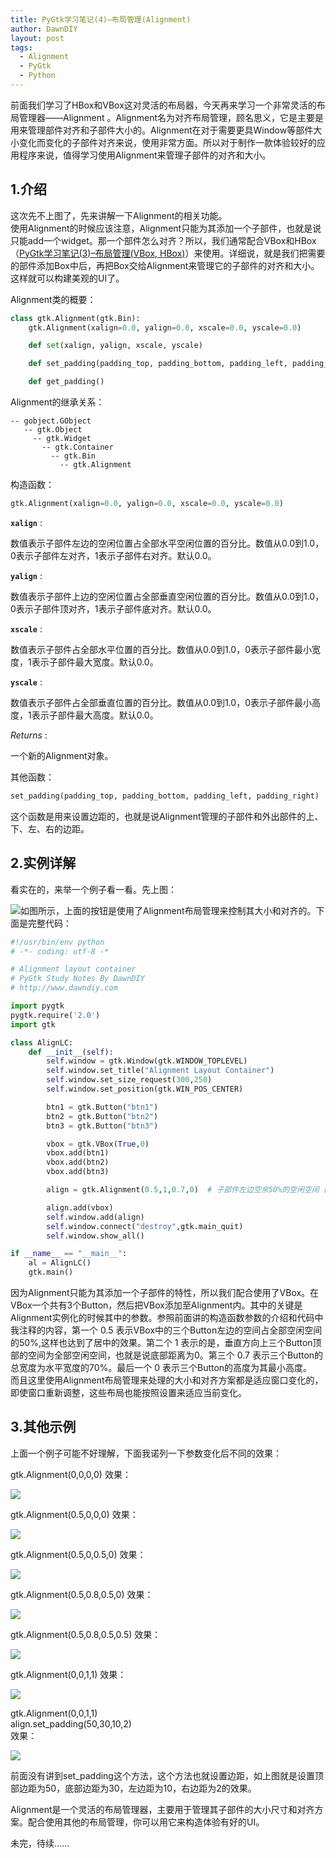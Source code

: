 ```yaml
---
title: PyGtk学习笔记(4)–布局管理(Alignment)
author: DawnDIY
layout: post
tags:
  - Alignment
  - PyGtk
  - Python
---
```


前面我们学习了HBox和VBox这对灵活的布局器，今天再来学习一个非常灵活的布局管理器——Alignment 。Alignment名为对齐布局管理，顾名思义，它是主要是用来管理部件对齐和子部件大小的。Alignment在对于需要更具Window等部件大小变化而变化的子部件对齐来说，使用非常方面。所以对于制作一款体验较好的应用程序来说，值得学习使用Alignment来管理子部件的对齐和大小。

## 1.介绍

这次先不上图了，先来讲解一下Alignment的相关功能。  
使用Alignment的时候应该注意，Alignment只能为其添加一个子部件，也就是说只能add一个widget。那一个部件怎么对齐？所以，我们通常配合VBox和HBox（[PyGtk学习笔记(3)–布局管理(VBox, HBox)][1]）来使用。详细说，就是我们把需要的部件添加Box中后，再把Box交给Alignment来管理它的子部件的对齐和大小。这样就可以构建美观的UI了。

 [1]: /2012/07/15/pygtk-study-notes-3-layout-manager-vbox-hbox.html "PyGtk学习笔记(3)–布局管理(VBox, HBox)"

Alignment类的概要：

```python
class gtk.Alignment(gtk.Bin):
    gtk.Alignment(xalign=0.0, yalign=0.0, xscale=0.0, yscale=0.0)

    def set(xalign, yalign, xscale, yscale)

    def set_padding(padding_top, padding_bottom, padding_left, padding_right)

    def get_padding()
```

 Alignment的继承关系：

```
-- gobject.GObject
   -- gtk.Object
     -- gtk.Widget
       -- gtk.Container
         -- gtk.Bin
           -- gtk.Alignment
```

构造函数：

```python
gtk.Alignment(xalign=0.0, yalign=0.0, xscale=0.0, yscale=0.0)
```

**`xalign`** :

数值表示子部件左边的空闲位置占全部水平空闲位置的百分比。数值从0.0到1.0，0表示子部件左对齐，1表示子部件右对齐。默认0.0。

**`yalign`** :

数值表示子部件上边的空闲位置占全部垂直空闲位置的百分比。数值从0.0到1.0，0表示子部件顶对齐，1表示子部件底对齐。默认0.0。

**`xscale`** :

数值表示子部件占全部水平位置的百分比。数值从0.0到1.0，0表示子部件最小宽度，1表示子部件最大宽度。默认0.0。

**`yscale`** :

数值表示子部件占全部垂直位置的百分比。数值从0.0到1.0，0表示子部件最小高度，1表示子部件最大高度。默认0.0。

*Returns* :

一个新的Alignment对象。

其他函数：

```python
set_padding(padding_top, padding_bottom, padding_left, padding_right)
```

这个函数是用来设置边距的，也就是说Alignment管理的子部件和外出部件的上、下、左、右的边距。

## 2.实例详解

看实在的，来举一个例子看一看。先上图：

[![][2]][2]如图所示，上面的按钮是使用了Alignment布局管理来控制其大小和对齐的。下面是完整代码：

 [2]: http://i.imgur.com/CbZbRHA.png

```python
#!/usr/bin/env python
# -*- coding: utf-8 -*

# Alignment layout container
# PyGtk Study Notes By DawnDIY
# http://www.dawndiy.com

import pygtk
pygtk.require('2.0')
import gtk

class AlignLC:
    def __init__(self):
        self.window = gtk.Window(gtk.WINDOW_TOPLEVEL)
        self.window.set_title("Alignment Layout Container")
        self.window.set_size_request(300,250)
        self.window.set_position(gtk.WIN_POS_CENTER)

        btn1 = gtk.Button("btn1")
        btn2 = gtk.Button("btn2")
        btn3 = gtk.Button("btn3")

        vbox = gtk.VBox(True,0)
        vbox.add(btn1)
        vbox.add(btn2)
        vbox.add(btn3)

        align = gtk.Alignment(0.5,1,0.7,0)	# 子部件左边空余50%的空闲空间（居中），子部件以最大高度占满垂直空间，子部件宽度为水平空间的70%

        align.add(vbox)
        self.window.add(align)
        self.window.connect("destroy",gtk.main_quit)
        self.window.show_all()

if __name__ == "__main__":
    al = AlignLC()
    gtk.main()
```

因为Alignment只能为其添加一个子部件的特性，所以我们配合使用了VBox。在VBox一个共有3个Button，然后把VBox添加至Alignment内。其中的关键是Alignment实例化的时候其中的参数。参照前面讲的构造函数参数的介绍和代码中我注释的内容，第一个 0.5 表示VBox中的三个Button左边的空间占全部空闲空间的50%,这样也达到了居中的效果。第二个 1 表示的是，垂直方向上三个Button顶部的空间为全部空闲空间，也就是说底部距离为0。第三个 0.7 表示三个Button的总宽度为水平宽度的70%。最后一个 0 表示三个Button的高度为其最小高度。  
而且这里使用Alignment布局管理来处理的大小和对齐方案都是适应窗口变化的，即使窗口重新调整，这些布局也能按照设置来适应当前变化。

## 3.其他示例

上面一个例子可能不好理解，下面我诺列一下参数变化后不同的效果：

gtk.Alignment(0,0,0,0) 效果：

[![][3]][3]

 [3]: http://imgur.com/5E640VE.png

gtk.Alignment(0.5,0,0,0) 效果：

[![][4]][4]

 [4]: http://i.imgur.com/aGSIqEW.png

gtk.Alignment(0.5,0,0.5,0) 效果：

[![][5]][5]

 [5]: http://i.imgur.com/muqJ7HD.png

gtk.Alignment(0.5,0.8,0.5,0) 效果：

[![][6]][6]

 [6]: http://i.imgur.com/8YEnlcq.png

gtk.Alignment(0.5,0.8,0.5,0.5) 效果：

[![][7]][7]

 [7]: http://i.imgur.com/NiJvI7j.png

gtk.Alignment(0,0,1,1) 效果：

[![][8]][8]

 [8]: http://i.imgur.com/q9I3xI2.png

gtk.Alignment(0,0,1,1)  
align.set_padding(50,30,10,2)  
效果：

[![][9]][9]

 [9]: http://i.imgur.com/bIj9g3p.png

前面没有讲到set_padding这个方法，这个方法也就设置边距，如上图就是设置顶部边距为50，底部边距为30，左边距为10，右边距为2的效果。

Alignment是一个灵活的布局管理器，主要用于管理其子部件的大小尺寸和对齐方案。配合使用其他的布局管理，你可以用它来构造体验有好的UI。

未完，待续……
